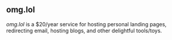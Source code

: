 ## omg.lol

_omg.lol_ is a $20/year service for hosting personal landing pages, redirecting
email, hosting blogs, and other delightful tools/toys.
